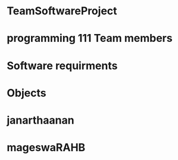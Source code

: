 # TeamSoftwareProject
programming 111
Team members
===========================




Software requirments
================================



Objects
===========================================



janarthaanan
======================================

mageswaRAHB
=====================